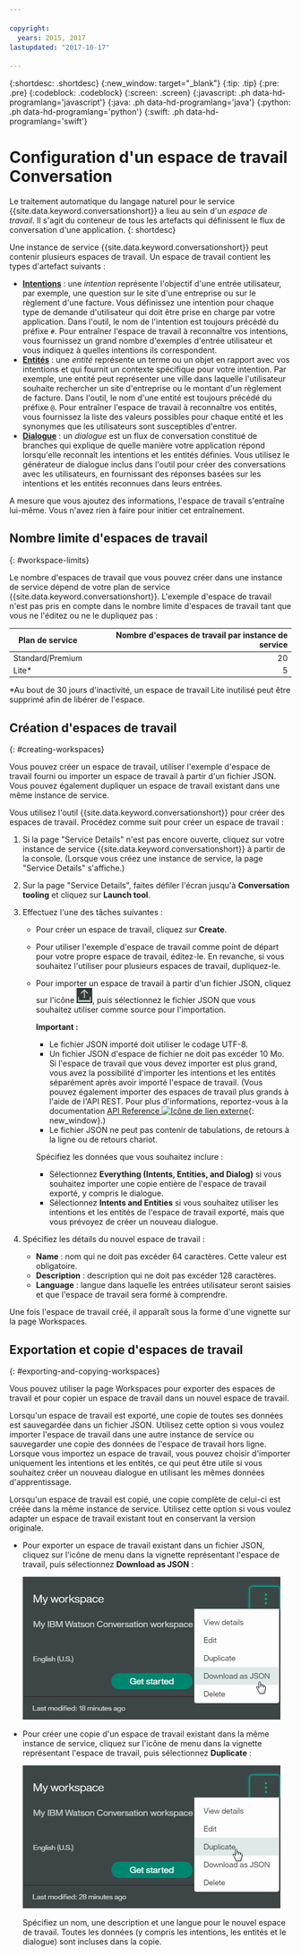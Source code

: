 ```yaml
---

copyright:
  years: 2015, 2017
lastupdated: "2017-10-17"

---
```


{:shortdesc: .shortdesc}
{:new_window: target="_blank"}
{:tip: .tip}
{:pre: .pre}
{:codeblock: .codeblock}
{:screen: .screen}
{:javascript: .ph data-hd-programlang='javascript'}
{:java: .ph data-hd-programlang='java'}
{:python: .ph data-hd-programlang='python'}
{:swift: .ph data-hd-programlang='swift'}

# Configuration d'un espace de travail Conversation

Le traitement automatique du langage naturel pour le service {{site.data.keyword.conversationshort}} a lieu au sein d'un *espace de travail*. Il s'agit du conteneur de tous les artefacts qui définissent le flux de conversation d'une application.
{: shortdesc}

Une instance de service {{site.data.keyword.conversationshort}} peut contenir plusieurs espaces de travail. Un espace de travail contient les types d'artefact suivants : 

- [**Intentions**](intents.html) : une *intention* représente l'objectif d'une entrée utilisateur, par exemple, une question sur le site d'une entreprise ou sur le règlement d'une facture. Vous définissez une intention pour chaque type de demande d'utilisateur qui doit être prise en charge par votre application. Dans l'outil, le nom de l'intention est toujours précédé du préfixe `#`. Pour entraîner l'espace de travail à reconnaître vos intentions, vous fournissez un grand nombre d'exemples d'entrée utilisateur et vous indiquez à quelles intentions ils correspondent. 
- [**Entités**](entities.html) : une *entité* représente un terme ou un objet en rapport avec vos intentions et qui fournit un contexte spécifique pour votre intention. Par exemple, une entité peut représenter une ville dans laquelle l'utilisateur souhaite
rechercher un site d'entreprise ou le montant d'un règlement de facture. Dans l'outil, le nom d'une entité est toujours précédé du préfixe `@`. Pour entraîner l'espace de travail à reconnaître vos entités, vous fournissez la liste des valeurs possibles pour chaque entité et les synonymes que les utilisateurs sont susceptibles d'entrer. 
- [**Dialogue**](dialog-build.html) : un *dialogue* est un flux de conversation constitué de branches qui explique de quelle manière votre application répond lorsqu'elle reconnaît les intentions et les entités définies. Vous utilisez le générateur de dialogue inclus dans l'outil pour créer des conversations avec les utilisateurs, en fournissant des réponses basées sur les intentions et les entités reconnues dans leurs entrées. 

A mesure que vous ajoutez des informations, l'espace de travail s'entraîne lui-même. Vous n'avez rien à faire pour initier cet entraînement. 

## Nombre limite d'espaces de travail
{: #workspace-limits}

Le nombre d'espaces de travail que vous pouvez créer dans une instance de service dépend de votre plan de service {{site.data.keyword.conversationshort}}. L'exemple d'espace de travail n'est pas pris en compte dans le nombre limite d'espaces de travail tant que vous ne l'éditez ou ne le dupliquez pas :

| Plan de service  | Nombre d'espaces de travail par instance de service |
|------------------|--------------------------------:|
| Standard/Premium |                              20 |
| Lite*            |                               5 |

*Au bout de 30 jours d'inactivité, un espace de travail Lite inutilisé peut être supprimé afin de libérer de l'espace. 

## Création d'espaces de travail
{: #creating-workspaces}

Vous pouvez créer un espace de travail, utiliser l'exemple d'espace de travail fourni ou importer un espace de travail à partir d'un fichier JSON. Vous pouvez également dupliquer un espace de travail existant dans une même instance de service.

Vous utilisez l'outil {{site.data.keyword.conversationshort}} pour créer des espaces de travail. Procédez comme suit pour créer un espace de travail :

1.  Si la page "Service Details" n'est pas encore ouverte, cliquez sur votre instance de service {{site.data.keyword.conversationshort}} à partir de la console. (Lorsque vous créez une instance de service, la page "Service Details" s'affiche.)

1.  Sur la page "Service Details", faites défiler l'écran jusqu'à **Conversation tooling** et cliquez sur **Launch tool**.

1.  Effectuez l'une des tâches suivantes :
    - Pour créer un espace de travail, cliquez sur **Create**.
    - Pour utiliser l'exemple d'espace de travail comme point de départ pour votre propre espace de travail, éditez-le. En revanche, si vous souhaitez l'utiliser pour plusieurs espaces de travail, dupliquez-le. 
    - Pour importer un espace de travail à partir d'un fichier JSON, cliquez sur l'icône ![Importer un espace de travail](images/workspace_import.png), puis sélectionnez le fichier JSON que vous souhaitez utiliser comme source pour l'importation. 

        **Important :**

        - Le fichier JSON importé doit utiliser le codage UTF-8.
        - Un fichier JSON d'espace de fichier ne doit pas excéder 10 Mo. Si l'espace de travail que vous devez importer est plus grand, vous avez la possibilité d'importer les intentions et les entités séparément après avoir importé l'espace de travail. (Vous pouvez également importer des espaces de travail plus grands à l'aide de l'API REST. Pour plus d'informations, reportez-vous à la documentation [API Reference ![Icône de lien externe](../../icons/launch-glyph.svg "Icône de lien externe")](https://www.ibm.com/watson/developercloud/conversation/api/v1/#create_workspace){: new_window}.)
        - Le fichier JSON ne peut pas contenir de tabulations, de retours à la ligne ou de retours chariot. 

        Spécifiez les données que vous souhaitez inclure :

        - Sélectionnez **Everything (Intents, Entities, and Dialog)** si vous souhaitez importer une copie entière de l'espace de travail exporté, y compris le dialogue. 
        - Sélectionnez **Intents and Entities** si vous souhaitez utiliser les intentions et les entités de l'espace de travail exporté, mais que vous prévoyez de créer un nouveau dialogue. 

1.  Spécifiez les détails du nouvel espace de travail :
    - **Name** : nom qui ne doit pas excéder 64 caractères. Cette valeur est obligatoire.
    - **Description** : description qui ne doit pas excéder 128 caractères. 
    - **Language** : langue dans laquelle les entrées utilisateur seront saisies et que l'espace de travail sera formé à comprendre.

Une fois l'espace de travail créé, il apparaît sous la forme d'une vignette sur la page Workspaces. 

## Exportation et copie d'espaces de travail
{: #exporting-and-copying-workspaces}

Vous pouvez utiliser la page Workspaces pour exporter des espaces de travail et pour copier un espace de travail dans un nouvel espace de travail.

Lorsqu'un espace de travail est exporté, une copie de toutes ses données est sauvegardée dans un fichier JSON. Utilisez cette option si vous voulez importer l'espace de travail dans une autre instance de service ou sauvegarder une copie des données de l'espace de travail hors ligne. Lorsque vous importez un espace de travail, vous pouvez choisir d'importer uniquement les intentions et les entités, ce qui peut être utile si vous souhaitez créer un nouveau dialogue en utilisant les mêmes données d'apprentissage. 

Lorsqu'un espace de travail est copié, une copie complète de celui-ci est créée dans la même instance de service. Utilisez cette option si vous voulez adapter un espace de travail existant tout en conservant la version originale. 

- Pour exporter un espace de travail existant dans un fichier JSON, cliquez sur l'icône de menu dans la vignette représentant l'espace de travail, puis sélectionnez **Download as JSON** :

    ![Capture d'écran illustrant l'option de menu Download as JSON](images/workspace_export.png)
- Pour créer une copie d'un espace de travail existant dans la même instance de service, cliquez sur l'icône de menu dans la vignette représentant l'espace de travail, puis sélectionnez **Duplicate** :

    ![Capture d'écran illustrant l'option de menu Duplicate](images/workspace_duplicate.png)

    Spécifiez un nom, une description et une langue pour le nouvel espace de travail. Toutes les données (y compris les intentions, les entités et le dialogue) sont incluses dans la copie. 

